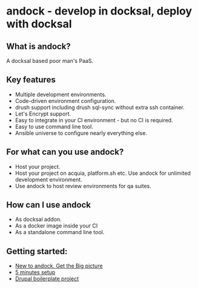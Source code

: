 # andock - develop in docksal, deploy with docksal

## What is andock?
A docksal based poor man's PaaS.<br>

## Key features
* Multiple development environments.
* Code-driven environment configuration.
* drush support including drush sql-sync without extra ssh container.
* Let's Encrypt support.
* Easy to integrate in your CI environment - but no CI is required.
* Easy to use command line tool.
* Ansible universe to configure nearly everything else.

## For what can you use andock?
* Host your project.
* Host your project on acquia, platform.sh etc. Use andock for unlimited development environment.
* Use andock to host review environments for qa suites. 

## How can I use andock
* As docksal addon.
* As a docker image inside your CI
* As a standalone command line tool.


## Getting started:
* [New to andock. Get the Big picture](big-picture/introduction.md)
* [5 minutes setup](getting-started/docksal.md)
* [Drupal boilerplate project](https://github.com/andock/boilerplate-drupal8)
